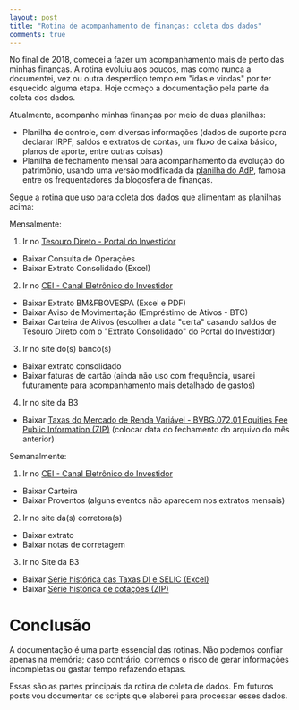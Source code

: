 ```yaml
---
layout: post
title: "Rotina de acompanhamento de finanças: coleta dos dados"
comments: true
---
```


No final de 2018, comecei a fazer um acompanhamento mais de perto das minhas
finanças. A rotina evoluiu aos poucos, mas como nunca a documentei, vez ou
outra desperdiço tempo em "idas e vindas" por ter esquecido alguma etapa.  Hoje
começo a documentação pela parte da coleta dos dados.

Atualmente, acompanho minhas finanças por meio de duas planilhas:

- Planilha de controle, com diversas informações (dados de suporte para
  declarar IRPF, saldos e extratos de contas, um fluxo de caixa básico, planos
  de aporte, entre outras coisas)
- Planilha de fechamento mensal para acompanhamento da evolução do patrimônio,
  usando uma versão modificada da [planilha do AdP](http://alemdapoupanca.blogspot.com/2012/04/planilha-de-acompanhamento-de.html),
  famosa entre os frequentadores da blogosfera de finanças.

Segue a rotina que uso para coleta dos dados que alimentam as planilhas acima:

Mensalmente:

1. Ir no [Tesouro Direto - Portal do Investidor](https://portalinvestidor.tesourodireto.com.br/)
- Baixar Consulta de Operações
- Baixar Extrato Consolidado (Excel)

2. Ir no [CEI - Canal Eletrônico do Investidor](https://cei.b3.com.br/)
- Baixar Extrato BM&FBOVESPA (Excel e PDF)
- Baixar Aviso de Movimentação (Empréstimo de Ativos - BTC)
- Baixar Carteira de Ativos (escolher a data "certa" casando saldos de Tesouro
  Direto com o "Extrato Consolidado" do Portal do Investidor)

3. Ir no site do(s) banco(s)
- Baixar extrato consolidado
- Baixar faturas de cartão (ainda não uso com frequência, usarei futuramente
  para acompanhamento mais detalhado de gastos)

4. Ir no site da B3
- Baixar [Taxas do Mercado de Renda Variável - BVBG.072.01 Equities Fee Public Information (ZIP)](http://www.b3.com.br/pt_br/market-data-e-indices/servicos-de-dados/market-data/historico/boletins-diarios/pesquisa-por-pregao/pesquisa-por-pregao/)
  (colocar data do fechamento do arquivo do mês anterior)

Semanalmente:

1. Ir no [CEI - Canal Eletrônico do Investidor](https://cei.b3.com.br/)
- Baixar Carteira
- Baixar Proventos (alguns eventos não aparecem nos extratos mensais)

2. Ir no site da(s) corretora(s)
- Baixar extrato
- Baixar notas de corretagem

3. Ir no Site da B3
- Baixar [Série histórica das Taxas DI e SELIC (Excel)](http://www.b3.com.br/pt_br/market-data-e-indices/indices/indices-de-segmentos-e-setoriais/serie-historica-do-di.htm)
- Baixar [Série histórica de cotações (ZIP)](http://www.b3.com.br/pt_br/market-data-e-indices/servicos-de-dados/market-data/historico/mercado-a-vista/series-historicas/)

# Conclusão

A documentação é uma parte essencial das rotinas. Não podemos confiar apenas na
memória; caso contrário, corremos o risco de gerar informações incompletas ou
gastar tempo refazendo etapas.

Essas são as partes principais da rotina de coleta de dados. Em futuros posts
vou documentar os scripts que elaborei para processar esses dados.
